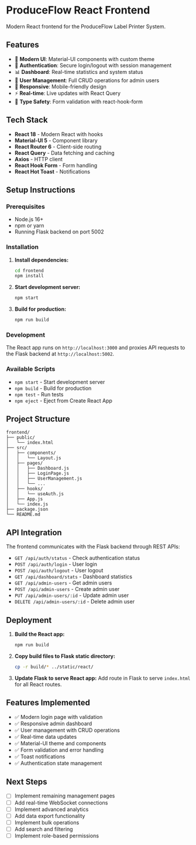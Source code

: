 # ProduceFlow React Frontend

Modern React frontend for the ProduceFlow Label Printer System.

## Features

- 🎨 **Modern UI**: Material-UI components with custom theme
- 🔐 **Authentication**: Secure login/logout with session management
- 📊 **Dashboard**: Real-time statistics and system status
- 👥 **User Management**: Full CRUD operations for admin users
- 📱 **Responsive**: Mobile-friendly design
- ⚡ **Real-time**: Live updates with React Query
- 🎯 **Type Safety**: Form validation with react-hook-form

## Tech Stack

- **React 18** - Modern React with hooks
- **Material-UI 5** - Component library
- **React Router 6** - Client-side routing
- **React Query** - Data fetching and caching
- **Axios** - HTTP client
- **React Hook Form** - Form handling
- **React Hot Toast** - Notifications

## Setup Instructions

### Prerequisites

- Node.js 16+ 
- npm or yarn
- Running Flask backend on port 5002

### Installation

1. **Install dependencies:**
   ```bash
   cd frontend
   npm install
   ```

2. **Start development server:**
   ```bash
   npm start
   ```

3. **Build for production:**
   ```bash
   npm run build
   ```

### Development

The React app runs on `http://localhost:3000` and proxies API requests to the Flask backend at `http://localhost:5002`.

### Available Scripts

- `npm start` - Start development server
- `npm build` - Build for production
- `npm test` - Run tests
- `npm eject` - Eject from Create React App

## Project Structure

```
frontend/
├── public/
│   └── index.html
├── src/
│   ├── components/
│   │   └── Layout.js
│   ├── pages/
│   │   ├── Dashboard.js
│   │   ├── LoginPage.js
│   │   ├── UserManagement.js
│   │   └── ...
│   ├── hooks/
│   │   └── useAuth.js
│   ├── App.js
│   └── index.js
├── package.json
└── README.md
```

## API Integration

The frontend communicates with the Flask backend through REST APIs:

- `GET /api/auth/status` - Check authentication status
- `POST /api/auth/login` - User login
- `POST /api/auth/logout` - User logout
- `GET /api/dashboard/stats` - Dashboard statistics
- `GET /api/admin-users` - Get admin users
- `POST /api/admin-users` - Create admin user
- `PUT /api/admin-users/:id` - Update admin user
- `DELETE /api/admin-users/:id` - Delete admin user

## Deployment

1. **Build the React app:**
   ```bash
   npm run build
   ```

2. **Copy build files to Flask static directory:**
   ```bash
   cp -r build/* ../static/react/
   ```

3. **Update Flask to serve React app:**
   Add route in Flask to serve `index.html` for all React routes.

## Features Implemented

- ✅ Modern login page with validation
- ✅ Responsive admin dashboard
- ✅ User management with CRUD operations
- ✅ Real-time data updates
- ✅ Material-UI theme and components
- ✅ Form validation and error handling
- ✅ Toast notifications
- ✅ Authentication state management

## Next Steps

- [ ] Implement remaining management pages
- [ ] Add real-time WebSocket connections
- [ ] Implement advanced analytics
- [ ] Add data export functionality
- [ ] Implement bulk operations
- [ ] Add search and filtering
- [ ] Implement role-based permissions

